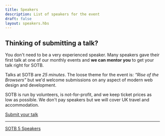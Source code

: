 ```yaml
---
title: Speakers
description: List of speakers for the event
draft: false
layout: speakers.hbs
---
```


## Thinking of submitting a talk?

You don't need to be a very experienced speaker. Many speakers gave their first talk at one of our monthly events and <strong>we can mentor you</strong> to get your talk right for SOTB.

Talks at SOTB are <em>25 minutes</em>. The loose theme for the event is: <em>&ldquo;Rise of the Browsers&rdquo;</em> but we'd welcome submissions on any aspect of modern web design and development.

SOTB is run by volunteers, is not-for-profit, and we keep ticket prices as low as possible. We don't pay speakers but we will cover UK travel and accommodation.

<div class="text-center">
  <a href="https://docs.google.com/forms/d/e/1FAIpQLSfS_niIcKLY9xEm1OjTEOZcOU2NXSrKHA9UukhUqpqkVa4L8w/viewform?c=0&w=1" class="primary large button">Submit your talk</a>
</div>

<hr>

<div class="text-center">
  <a href="http://sotb2015.wpengine.com/" class="secondary button">SOTB 5 Speakers</a>
</div>
